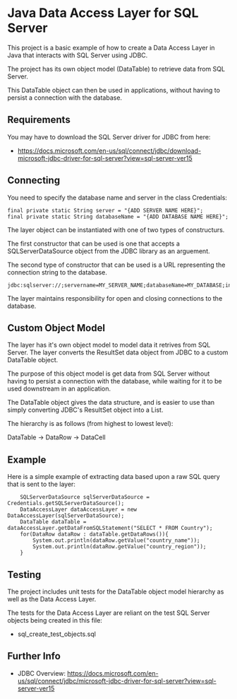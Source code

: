 # Java Data Access Layer for SQL Server

This project is a basic example of how to create a Data Access Layer in Java that interacts with SQL Server using JDBC.

The project has its own object model (DataTable) to retrieve data from SQL Server.

This DataTable object can then be used in applications, without having to persist a connection with the database.


## Requirements

You may have to download the SQL Server driver for JDBC from here: 
- https://docs.microsoft.com/en-us/sql/connect/jdbc/download-microsoft-jdbc-driver-for-sql-server?view=sql-server-ver15


## Connecting

You need to specify the database name and server in the class Credentials:

    final private static String server = "{ADD SERVER NAME HERE}";
    final private static String databaseName = "{ADD DATABASE NAME HERE}";

The layer object can be instantiated with one of two types of constructurs.

The first constructor that can be used is one that accepts a SQLServerDataSource object from the JDBC library as an arguement.

The second type of constructor that can be used is a URL representing the connection string to the database.

    jdbc:sqlserver://;servername=MY_SERVER_NAME;databaseName=MY_DATABASE;integratedSecurity=true

The layer maintains responsibility for open and closing connections to the database.


## Custom Object Model

The layer has it's own object model to model data it retrives from SQL Server. The layer converts the ResultSet data object from JDBC to a custom DataTable object.

The purpose of this object model is get data from SQL Server without having to persist a connection with the database, while waiting for it to be used downstream in an
application. 

The DataTable object gives the data structure, and is easier to use than simply converting JDBC's ResultSet object into a List.

The hierarchy is as follows (from highest to lowest level):

DataTable -> DataRow -> DataCell


## Example

Here is a simple example of extracting data based upon a raw SQL query that is sent to the layer:

        SQLServerDataSource sqlServerDataSource = Credentials.getSQLServerDataSource();
        DataAccessLayer dataAccessLayer = new DataAccessLayer(sqlServerDataSource);
        DataTable dataTable = dataAccessLayer.getDataFromSQLStatement("SELECT * FROM Country");
        for(DataRow dataRow : dataTable.getDataRows()){
            System.out.println(dataRow.getValue("country_name"));
            System.out.println(dataRow.getValue("country_region"));
        }

## Testing

The project includes unit tests for the DataTable object model hierarchy as well as the Data Access Layer.

The tests for the Data Access Layer are reliant on the test SQL Server objects being created in this file: 

- sql_create_test_objects.sql

## Further Info

- JDBC Overview: https://docs.microsoft.com/en-us/sql/connect/jdbc/microsoft-jdbc-driver-for-sql-server?view=sql-server-ver15
